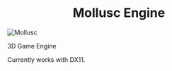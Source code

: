 
<h1 align="center"> Mollusc Engine </h1>


![Mollusc](https://github.com/al3nd3l0n/MolluscEngine/blob/main/mollusc_logo.png)

3D Game Engine

Currently works with DX11.

